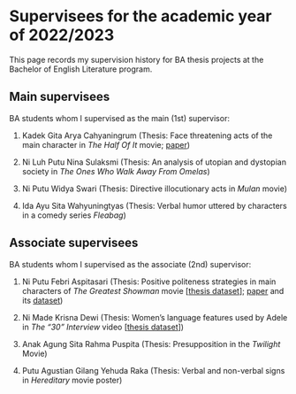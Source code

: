 # Supervisees for the academic year of 2022/2023

This page records my supervision history for BA thesis projects at the Bachelor of English Literature program.

## Main supervisees

BA students whom I supervised as the main (1st) supervisor:

1. Kadek Gita Arya Cahyaningrum (Thesis: Face threatening acts of the main character in *The Half Of It* movie; [paper](https://doi.org/10.55637/jr.8.2.5052.144-150))

1. Ni Luh Putu Nina Sulaksmi (Thesis: An analysis of utopian and dystopian society in *The Ones Who Walk Away From Omelas*)

1. Ni Putu Widya Swari (Thesis: Directive illocutionary acts in *Mulan* movie)

1. Ida Ayu Sita Wahyuningtyas (Thesis: Verbal humor uttered by characters in a comedy series *Fleabag*)

## Associate supervisees

BA students whom I supervised as the associate (2nd) supervisor:

1. Ni Putu Febri Aspitasari (Thesis: Positive politeness strategies in main characters of *The Greatest Showman* movie [[thesis dataset](https://doi.org/10.6084/m9.figshare.19428821.v1)]; [paper](https://doi.org/10.30812/humanitatis.v8i2.1911) and its [dataset](https://doi.org/10.6084/m9.figshare.19501274.v1))

1. Ni Made Krisna Dewi (Thesis: Women’s language features used by Adele in *The “30” Interview* video [[thesis dataset](https://doi.org/10.6084/m9.figshare.19529635.v1)])

1. Anak Agung Sita Rahma Puspita (Thesis: Presupposition in the *Twilight* Movie)

1. Putu Agustian Gilang Yehuda Raka (Thesis: Verbal and non-verbal signs in *Hereditary* movie poster)
